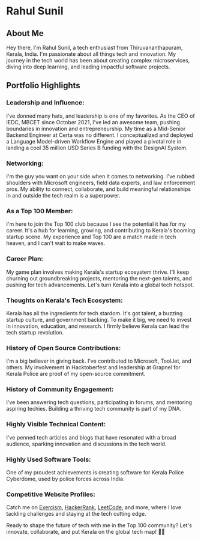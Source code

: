 # Rahul Sunil

## About Me
Hey there, I'm Rahul Sunil, a tech enthusiast from Thiruvananthapuram, Kerala, India. I'm passionate about all things tech and innovation. My journey in the tech world has been about creating complex microservices, diving into deep learning, and leading impactful software projects.

## Portfolio Highlights

### Leadership and Influence:
I've donned many hats, and leadership is one of my favorites. As the CEO of IEDC, MBCET since October 2021, I've led an awesome team, pushing boundaries in innovation and entrepreneurship. My time as a Mid-Senior Backend Engineer at Certa was no different. I conceptualized and deployed a Language Model-driven Workflow Engine and played a pivotal role in landing a cool 35 million USD Series B funding with the DesignAI System.

### Networking:
I'm the guy you want on your side when it comes to networking. I've rubbed shoulders with Microsoft engineers, field data experts, and law enforcement pros. My ability to connect, collaborate, and build meaningful relationships in and outside the tech realm is a superpower.

### As a Top 100 Member:
I'm here to join the Top 100 club because I see the potential it has for my career. It's a hub for learning, growing, and contributing to Kerala's booming startup scene. My experience and Top 100 are a match made in tech heaven, and I can't wait to make waves.

### Career Plan:
My game plan involves making Kerala's startup ecosystem thrive. I'll keep churning out groundbreaking projects, mentoring the next-gen talents, and pushing for tech advancements. Let's turn Kerala into a global tech hotspot.

### Thoughts on Kerala's Tech Ecosystem:
Kerala has all the ingredients for tech stardom. It's got talent, a buzzing startup culture, and government backing. To make it big, we need to invest in innovation, education, and research. I firmly believe Kerala can lead the tech startup revolution.

### History of Open Source Contributions:
I'm a big believer in giving back. I've contributed to Microsoft, ToolJet, and others. My involvement in Hacktoberfest and leadership at Grapnel for Kerala Police are proof of my open-source commitment.

### History of Community Engagement:
I've been answering tech questions, participating in forums, and mentoring aspiring techies. Building a thriving tech community is part of my DNA.

### Highly Visible Technical Content:
I've penned tech articles and blogs that have resonated with a broad audience, sparking innovation and discussions in the tech world.

### Highly Used Software Tools:
One of my proudest achievements is creating software for Kerala Police Cyberdome, used by police forces across India.

### Competitive Website Profiles:
Catch me on [Exercism](https://exercism.org/profiles/rahulsunil2), [HackerRank](https://www.hackerrank.com/profile/rahulsunil2), [LeetCode](https://leetcode.com/rahulsunil2/), and more, where I love tackling challenges and staying at the tech cutting edge.

Ready to shape the future of tech with me in the Top 100 community? Let's innovate, collaborate, and put Kerala on the global tech map! 🚀🌐
